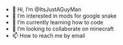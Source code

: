 - 👋 Hi, I’m @ItsJustAGuyMan
- 👀 I’m interested in mods for google snake
- 🌱 I’m currently learning how to code
- 💞️ I’m looking to collaborate on minecraft
- 📫 How to reach me by email

<!---
ItsJustAGuyMan/ItsJustAGuyMan is a ✨ special ✨ repository because its `README.md` (this file) appears on your GitHub profile.
You can click the Preview link to take a look at your changes.
--->
